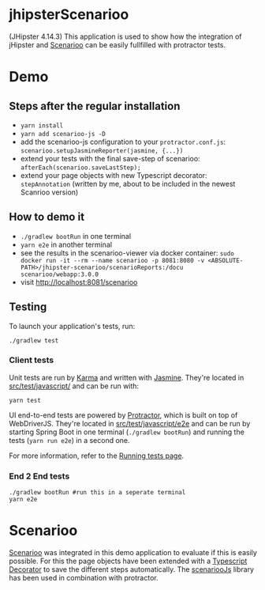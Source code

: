 # jhipsterScenarioo
(JHipster 4.14.3)
This application is used to show how the integration of jHipster and [Scenarioo](http://www.scenarioo.org) can be easily fullfilled with protractor tests.

# Demo
## Steps after the regular installation
- `yarn install`
- `yarn add scenarioo-js -D`
- add the scenarioo-js configuration to your `protractor.conf.js`:
    `scenarioo.setupJasmineReporter(jasmine, {...})`
- extend your tests with the final save-step of scenarioo: `afterEach(scenarioo.saveLastStep);`
- extend your page objects with new Typescript decorator: `stepAnnotation` (written by me, about to be included in the newest Scanrioo version)


## How to demo it
- `./gradlew bootRun` in one terminal
- `yarn e2e` in another terminal
- see the results in the scenarioo-viewer via docker container:
    `sudo docker run -it --rm --name scenarioo -p 8081:8080 -v <ABSOLUTE-PATH>/jhipster-scenarioo/scenarioReports:/docu scenarioo/webapp:3.0.0`
- visit [http://localhost:8081/scenarioo](http://localhost:8081/scenarioo) 


## Testing

To launch your application's tests, run:

    ./gradlew test

### Client tests

Unit tests are run by [Karma][] and written with [Jasmine][]. They're located in [src/test/javascript/](src/test/javascript/) and can be run with:

    yarn test

UI end-to-end tests are powered by [Protractor][], which is built on top of WebDriverJS. They're located in [src/test/javascript/e2e](src/test/javascript/e2e)
and can be run by starting Spring Boot in one terminal (`./gradlew bootRun`) and running the tests (`yarn run e2e`) in a second one.

For more information, refer to the [Running tests page][].

### End 2 End tests

    ./gradlew bootRun #run this in a seperate terminal
    yarn e2e
    
# Scenarioo

[Scenarioo](http://www.scenarioo.org) was integrated in this demo application to evaluate if this is easily possible.
For this the page objects have been extended with a [Typescript Decorator](http://www.typescriptlang.org/docs/handbook/decorators.html) to save the different steps automatically. 
The [scenariooJs](https://github.com/scenarioo/scenarioo-js) library has been used in combination with protractor.



[JHipster Homepage and latest documentation]: http://www.jhipster.tech
[JHipster 4.14.3 archive]: http://www.jhipster.tech/documentation-archive/v4.14.3

[Using JHipster in development]: http://www.jhipster.tech/documentation-archive/v4.14.3/development/
[Using Docker and Docker-Compose]: http://www.jhipster.tech/documentation-archive/v4.14.3/docker-compose
[Using JHipster in production]: http://www.jhipster.tech/documentation-archive/v4.14.3/production/
[Running tests page]: http://www.jhipster.tech/documentation-archive/v4.14.3/running-tests/
[Setting up Continuous Integration]: http://www.jhipster.tech/documentation-archive/v4.14.3/setting-up-ci/


[Node.js]: https://nodejs.org/
[Yarn]: https://yarnpkg.org/
[Webpack]: https://webpack.github.io/
[Angular CLI]: https://cli.angular.io/
[BrowserSync]: http://www.browsersync.io/
[Karma]: http://karma-runner.github.io/
[Jasmine]: http://jasmine.github.io/2.0/introduction.html
[Protractor]: https://angular.github.io/protractor/
[Leaflet]: http://leafletjs.com/
[DefinitelyTyped]: http://definitelytyped.org/
